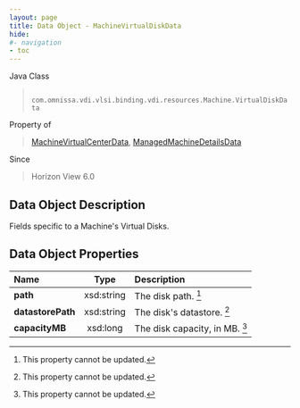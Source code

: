 ```yaml
---
layout: page
title: Data Object - MachineVirtualDiskData
hide:
#- navigation
- toc
---
```






Java Class
> ` com.omnissa.vdi.vlsi.binding.vdi.resources.Machine.VirtualDiskData`

Property of
> [MachineVirtualCenterData](vdi.resources.Machine.VirtualCenterData.md#field_detail), [ManagedMachineDetailsData](vdi.resources.Machine.ManagedMachineDetailsData.md#field_detail)

Since
> Horizon View 6.0


## Data Object Description

Fields specific to a Machine's Virtual Disks.

## Data Object Properties

 Name | Type | Description
:---|:---:|:---
**path**|  xsd:string|  The disk path. [^2]
**datastorePath**|  xsd:string|  The disk's datastore. [^2]
**capacityMB**|  xsd:long|  The disk capacity, in MB. [^2]


 


[^2]: This property cannot be updated.